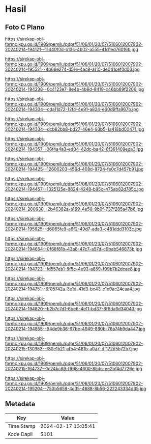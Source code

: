 # Hasil

## Foto C Plano

https://sirekap-obj-formc.kpu.go.id/1909/pemilu/pdpr/51/06/01/20/07/5106012007902-20240214-194121--11440f0d-b13c-4b02-a555-41d1ed76016b.jpg

https://sirekap-obj-formc.kpu.go.id/1909/pemilu/pdpr/51/06/01/20/07/5106012007902-20240214-195521--4b68e274-d51e-4ac8-a110-de041cef0d03.jpg

https://sirekap-obj-formc.kpu.go.id/1909/pemilu/pdpr/51/06/01/20/07/5106012007902-20240214-194238--0c4123e7-8e4b-4b9d-8419-c46bb89f2206.jpg

https://sirekap-obj-formc.kpu.go.id/1909/pemilu/pdpr/51/06/01/20/07/5106012007902-20240214-194304--cda11d72-12f4-4e91-a824-e60d9ffa967b.jpg

https://sirekap-obj-formc.kpu.go.id/1909/pemilu/pdpr/51/06/01/20/07/5106012007902-20240214-194334--dcb82bb8-bd27-46e4-93b5-1a418bd00471.jpg

https://sirekap-obj-formc.kpu.go.id/1909/pemilu/pdpr/51/06/01/20/07/5106012007902-20240214-194357--06f4a4a3-ed04-42dc-ba42-6f391409eda3.jpg

https://sirekap-obj-formc.kpu.go.id/1909/pemilu/pdpr/51/06/01/20/07/5106012007902-20240214-194425--12600203-456d-408d-8724-fe0c7d457b91.jpg

https://sirekap-obj-formc.kpu.go.id/1909/pemilu/pdpr/51/06/01/20/07/5106012007902-20240214-194457--1325125e-8824-4248-b95c-475ab82d785c.jpg

https://sirekap-obj-formc.kpu.go.id/1909/pemilu/pdpr/51/06/01/20/07/5106012007902-20240214-200630--2b46382a-a169-4e50-9b9f-737f285a47b6.jpg

https://sirekap-obj-formc.kpu.go.id/1909/pemilu/pdpr/51/06/01/20/07/5106012007902-20240214-195625--d6065fe9-a6f2-49d7-ada3-c481ddd3103c.jpg

https://sirekap-obj-formc.kpu.go.id/1909/pemilu/pdpr/51/06/01/20/07/5106012007902-20240214-194654--0f68f81b-43a8-47c7-a57d-c9bab546873b.jpg

https://sirekap-obj-formc.kpu.go.id/1909/pemilu/pdpr/51/06/01/20/07/5106012007902-20240214-194723--fd557eb1-5f5c-4e93-a859-f99b7b2dcae8.jpg

https://sirekap-obj-formc.kpu.go.id/1909/pemilu/pdpr/51/06/01/20/07/5106012007902-20240214-194751--6f05742a-3e1d-41d3-bc43-c1e0ac24caa4.jpg

https://sirekap-obj-formc.kpu.go.id/1909/pemilu/pdpr/51/06/01/20/07/5106012007902-20240214-194820--b2b7c7d1-6be6-4e11-bd37-6f6da6d34043.jpg

https://sirekap-obj-formc.kpu.go.id/1909/pemilu/pdpr/51/06/01/20/07/5106012007902-20240214-194855--94de9b36-97be-4949-880b-76a74b9da447.jpg

https://sirekap-obj-formc.kpu.go.id/1909/pemilu/pdpr/51/06/01/20/07/5106012007902-20240215-130953--f80e1b21-afb4-481b-a0a7-df172d5b72b7.jpg

https://sirekap-obj-formc.kpu.go.id/1909/pemilu/pdpr/51/06/01/20/07/5106012007902-20240215-164737--1c24bc69-f968-4600-85dc-ee2bf4d7726e.jpg

https://sirekap-obj-formc.kpu.go.id/1909/pemilu/pdpr/51/06/01/20/07/5106012007902-20240214-195204--753b5658-4c35-4688-8b56-222243334d35.jpg


## Metadata

| Key        | Value               |
| ---------- | ------------------- |
| Time Stamp | 2024-02-17 13:05:41 |
| Kode Dapil | 5101                |




